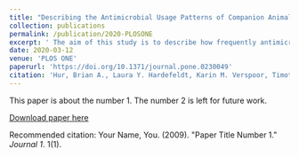 ```yaml
---
title: "Describing the Antimicrobial Usage Patterns of Companion Animal Veterinary Practices; Free Text Analysis of more than 4.4 Million Consultation Records"
collection: publications
permalink: /publication/2020-PLOSONE
excerpt: ' The aim of this study is to describe how frequently antimicrobials were used in veterinary consultations and identify the most frequently used antimicrobials.'
date: 2020-03-12
venue: 'PLOS ONE'
paperurl: 'https://doi.org/10.1371/journal.pone.0230049'
citation: 'Hur, Brian A., Laura Y. Hardefeldt, Karin M. Verspoor, Timothy Baldwin, and James R Gilkerson (2020) Describing the Antimicrobial Usage Patterns of Companion Animal Veterinary Practices; Free Text Analysis of more than 4.4 Million Consultation Records, PLoS ONE 15(3): e0230049.'
---
```

This paper is about the number 1. The number 2 is left for future work.

[Download paper here](https://doi.org/10.1371/journal.pone.0230049)

Recommended citation: Your Name, You. (2009). "Paper Title Number 1." <i>Journal 1</i>. 1(1).